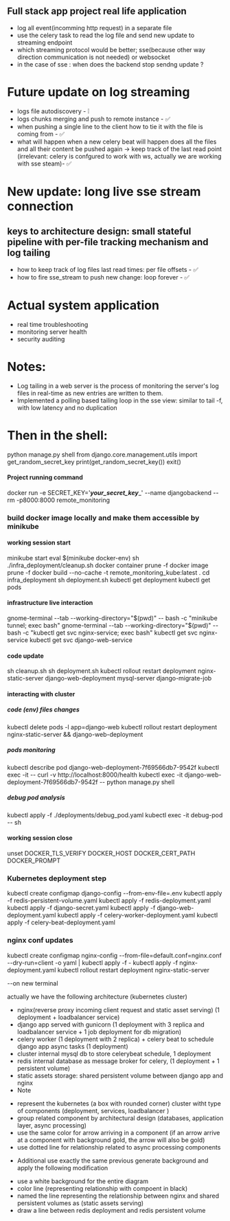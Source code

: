 ## Full stack app project real life application
- log all event(incomming http request) in a separate file
- use the celery task to read the log file and send new update to streaming endpoint
- which streaming protocol would be better; sse(because other way direction communication is not needed) or websocket
- in the case of sse : when does the backend stop sendng update ?

# Future update on log streaming
- logs file autodiscovery - ❕
- logs chunks merging and push to remote instance - ✅
- when pushing a single line to the client how to tie it with the file is coming from - ✅
- what will happen when a new celery beat will happen does all the files and all their content be pushed again -> keep track of the last read point (irrelevant: celery is confgured to work with ws, actually we are working with sse steam)- ✅

# New update: long live sse stream connection
## keys to architecture design: small stateful pipeline with per-file tracking mechanism and log tailing
- how to keep track of log files last read times: per file offsets - ✅
- how to fire sse_stream to push new change: loop forever - ✅

# Actual system application
- real time troubleshooting
- monitoring server health
- security auditing

# Notes:
- Log tailing in a web server is the process of monitoring the server's log files in real-time as new entries are written to them.
- Implemented a polling based tailing loop in the sse view: similar to tail -f, with low latency and no duplication

# Then in the shell:
python manage.py shell
from django.core.management.utils import get_random_secret_key
print(get_random_secret_key())
exit()


#### Project running command
docker run -e SECRET_KEY='___your_secret_key____' --name djangobackend --rm -p8000:8000 remote_monitoring

### build docker image locally and make them accessible by minikube
#### working session start
minikube start
eval $(minikube docker-env)
sh ./infra_deployment/cleanup.sh
docker container prune -f
docker image prune -f 
docker build --no-cache -t remote_monitoring_kube:latest .
cd infra_deployment
sh deployment.sh
kubectl get deployment
kubectl get pods

#### infrastructure live interaction
gnome-terminal --tab --working-directory="$(pwd)" -- bash -c "minikube tunnel; exec bash"
gnome-terminal --tab --working-directory="$(pwd)" -- bash -c "kubectl get svc nginx-service; exec bash"
kubectl get svc nginx-service
kubectl get svc django-web-service

#### code update
sh cleanup.sh
sh deployment.sh
kubectl rollout restart deployment nginx-static-server django-web-deployment mysql-server django-migrate-job

#### interacting with cluster
##### code (env) files changes
kubectl delete pods -l app=django-web
kubectl rollout restart deployment nginx-static-server && django-web-deployment

##### pods monitoring
kubectl describe pod django-web-deployment-7f69566db7-9542f
kubectl exec -it <pod-name> -- curl -v http://localhost:8000/health
kubectl exec -it django-web-deployment-7f69566db7-9542f  -- python manage.py shell 

##### debug pod analysis
kubectl apply -f ./deployments/debug_pod.yaml
kubectl exec -it debug-pod -- sh

#### working session close
unset DOCKER_TLS_VERIFY DOCKER_HOST DOCKER_CERT_PATH DOCKER_PROMPT


### Kubernetes deployment step
kubectl create configmap django-config --from-env-file=.env
kubectl apply -f redis-persistent-volume.yaml
kubectl apply -f redis-deployment.yaml
kubectl apply -f django-secret.yaml
kubectl apply -f django-web-deployment.yaml
kubectl apply -f celery-worker-deployment.yaml
kubectl apply -f celery-beat-deployment.yaml


### nginx conf updates
kubectl create configmap nginx-config --from-file=default.conf=nginx.conf --dry-run=client -o yaml | kubectl apply -f -
kubectl apply -f nginx-deployment.yaml
kubectl rollout restart deployment nginx-static-server

--on new terminal


actually we have the following architecture (kubernetes cluster)
- nginx(reverse proxy incoming client request and static asset serving) (1 deployment + loadbalancer service)
- django app served with gunicorn (1 deployment with 3 replica and loadbalancer service + 1 job deployment for db migration)
- celery worker (1 deployment with 2 replica) + celery beat to schedule django app async tasks (1 deployment)
- cluster internal mysql db to store celerybeat schedule, 1 deployment 
- redis internal database as message broker for celery, (1 deployment + 1 persistent volume)
- static assets storage: shared persistent volume between django app and nginx
- Note 
* represent the kubernetes (a box with rounded corner) cluster witht type of components (deployment,  services, loadbalancer )
* group related component by architectural design (databases, application layer, async processing)
* use the same color for arrow arriving in a component (if an arrow arrive at a component with background gold, the arrow will also be gold)
* use dotted line for relationship related to async processing components
- Additional
use exactly the same previous generate background and apply the following modification
* use a white background for the entire diagram
* color line (representing relationship with compoent in black)
* named the line representing the relationship between nginx and shared persistent volumes as (static assets serving)
* draw a line between redis deployment and redis persistent volume